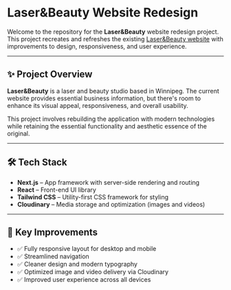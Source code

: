 # Laser&Beauty Website Redesign

Welcome to the repository for the **Laser&Beauty** website redesign project.  
This project recreates and refreshes the existing [Laser&Beauty website](https://laserbeauty.taplink.ws/?fbclid=PAAab2yWzEWJGwUiU9ORyVP6QiTFFIKQ5oef39g9oPs_gNzLPKw_7Ytb-wj0o) with improvements to design, responsiveness, and user experience.

---

## ✨ Project Overview

**Laser&Beauty** is a laser and beauty studio based in Winnipeg. The current website provides essential business information, but there's room to enhance its visual appeal, responsiveness, and overall usability.

This project involves rebuilding the application with modern technologies while retaining the essential functionality and aesthetic essence of the original.

---

## 🛠 Tech Stack

- **Next.js** – App framework with server-side rendering and routing  
- **React** – Front-end UI library  
- **Tailwind CSS** – Utility-first CSS framework for styling  
- **Cloudinary** – Media storage and optimization (images and videos)

---

## 🔧 Key Improvements

- ✅ Fully responsive layout for desktop and mobile  
- ✅ Streamlined navigation  
- ✅ Cleaner design and modern typography  
- ✅ Optimized image and video delivery via Cloudinary  
- ✅ Improved user experience across all devices


